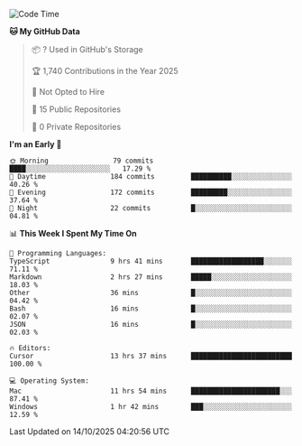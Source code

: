 <!--START_SECTION:waka-->
![Code Time](http://img.shields.io/badge/Code%20Time-7%2C955%20hrs%2032%20mins-blue)

**🐱 My GitHub Data** 

> 📦 ? Used in GitHub's Storage 
 > 
> 🏆 1,740 Contributions in the Year 2025
 > 
> 🚫 Not Opted to Hire
 > 
> 📜 15 Public Repositories 
 > 
> 🔑 0 Private Repositories 
 > 
**I'm an Early 🐤** 

```text
🌞 Morning                79 commits          ████░░░░░░░░░░░░░░░░░░░░░   17.29 % 
🌆 Daytime                184 commits         ██████████░░░░░░░░░░░░░░░   40.26 % 
🌃 Evening                172 commits         █████████░░░░░░░░░░░░░░░░   37.64 % 
🌙 Night                  22 commits          █░░░░░░░░░░░░░░░░░░░░░░░░   04.81 % 
```


📊 **This Week I Spent My Time On** 

```text
💬 Programming Languages: 
TypeScript               9 hrs 41 mins       ██████████████████░░░░░░░   71.11 % 
Markdown                 2 hrs 27 mins       █████░░░░░░░░░░░░░░░░░░░░   18.03 % 
Other                    36 mins             █░░░░░░░░░░░░░░░░░░░░░░░░   04.42 % 
Bash                     16 mins             █░░░░░░░░░░░░░░░░░░░░░░░░   02.07 % 
JSON                     16 mins             █░░░░░░░░░░░░░░░░░░░░░░░░   02.03 % 

🔥 Editors: 
Cursor                   13 hrs 37 mins      █████████████████████████   100.00 % 

💻 Operating System: 
Mac                      11 hrs 54 mins      ██████████████████████░░░   87.41 % 
Windows                  1 hr 42 mins        ███░░░░░░░░░░░░░░░░░░░░░░   12.59 % 
```


 Last Updated on 14/10/2025 04:20:56 UTC
<!--END_SECTION:waka-->

